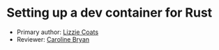 # Setting up a dev container for Rust

* Primary author: [Lizzie Coats](https://github.com/escoats)
* Reviewer: [Caroline Bryan](https://github.com/cgbryan1)
